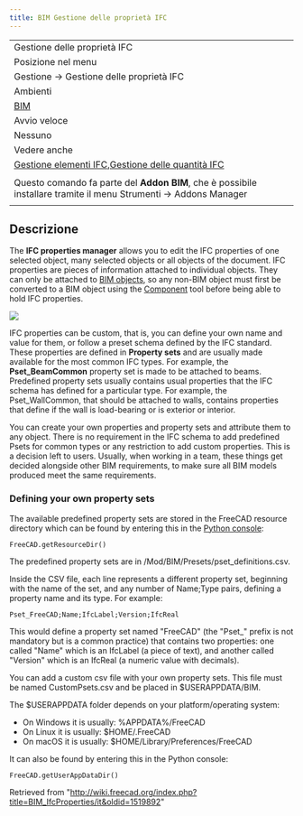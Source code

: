 ```yaml
---
title: BIM Gestione delle proprietà IFC
---
```


|                                                                                                                                               |
| --------------------------------------------------------------------------------------------------------------------------------------------- |
| Gestione delle proprietà IFC                                                                                                                  |
| Posizione nel menu                                                                                                                            |
| Gestione → Gestione delle proprietà IFC                                                                                                       |
| Ambienti                                                                                                                                      |
| [BIM](/BIM_Workbench/it "BIM Workbench/it")                                                                                                   |
| Avvio veloce                                                                                                                                  |
| Nessuno                                                                                                                                       |
| Vedere anche                                                                                                                                  |
| [Gestione elementi IFC](/BIM_IfcElements/it "BIM IfcElements/it"),[Gestione delle quantità IFC](/BIM_IfcQuantities/it "BIM IfcQuantities/it") |
|                                                                                                                                               |
| Questo comando fa parte del **Addon BIM**, che è possibile installare tramite il menu Strumenti → Addons Manager                              |
|                                                                                                                                               |

## Descrizione

The **IFC properties manager** allows you to edit the IFC properties of one selected object, many selected objects or all objects of the document. IFC properties are pieces of information attached to individual objects. They can only be attached to [BIM objects](/BIM_Workbench "BIM Workbench"), so any non-BIM object must first be converted to a BIM object using the [Component](/Arch_Component "Arch Component") tool before being able to hold IFC properties.

![](/images/BIM_ifcproperties_screenshot.png)

IFC properties can be custom, that is, you can define your own name and value for them, or follow a preset schema defined by the IFC standard. These properties are defined in **Property sets** and are usually made available for the most common IFC types. For example, the **Pset_BeamCommon** property set is made to be attached to beams. Predefined property sets usually contains usual properties that the IFC schema has defined for a particular type. For example, the Pset_WallCommon, that should be attached to walls, contains properties that define if the wall is load-bearing or is exterior or interior.

You can create your own properties and property sets and attribute them to any object. There is no requirement in the IFC schema to add predefined Psets for common types or any restriction to add custom properties. This is a decision left to users. Usually, when working in a team, these things get decided alongside other BIM requirements, to make sure all BIM models produced meet the same requirements.

### Defining your own property sets

The available predefined property sets are stored in the FreeCAD resource directory which can be found by entering this in the [Python console](/Python_console "Python console"):

```
FreeCAD.getResourceDir()

```

The predefined property sets are in /Mod/BIM/Presets/pset_definitions.csv.

Inside the CSV file, each line represents a different property set, beginning with the name of the set, and any number of Name;Type pairs, defining a property name and its type. For example:

```
Pset_FreeCAD;Name;IfcLabel;Version;IfcReal

```

This would define a property set named "FreeCAD" (the "Pset\_" prefix is not mandatory but is a common practice) that contains two properties: one called "Name" which is an IfcLabel (a piece of text), and another called "Version" which is an IfcReal (a numeric value with decimals).

You can add a custom csv file with your own property sets. This file must be named CustomPsets.csv and be placed in $USERAPPDATA/BIM.

The $USERAPPDATA folder depends on your platform/operating system:

- On Windows it is usually: %APPDATA%/FreeCAD
- On Linux it is usually: $HOME/.FreeCAD
- On macOS it is usually: $HOME/Library/Preferences/FreeCAD

It can also be found by entering this in the Python console:

```
FreeCAD.getUserAppDataDir()

```

Retrieved from "<http://wiki.freecad.org/index.php?title=BIM_IfcProperties/it&oldid=1519892>"
